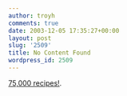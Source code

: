 ```yaml
---
author: troyh
comments: true
date: 2003-12-05 17:35:27+00:00
layout: post
slug: '2509'
title: No Content Found
wordpress_id: 2509
---
```


[75,000 recipes!](http://recipezaar.com).
